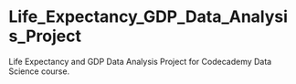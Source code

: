 # Life_Expectancy_GDP_Data_Analysis_Project
Life Expectancy and GDP Data Analysis Project for Codecademy Data Science course.
